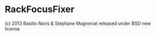 RackFocusFixer
==============

(c) 2013 Basilio Noris & Stéphane Magnenat
released under BSD new license

